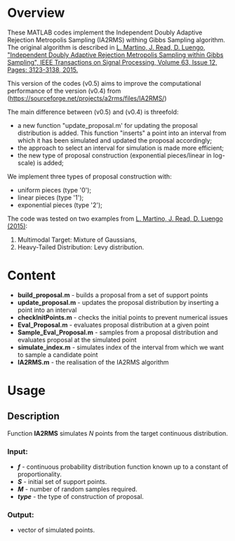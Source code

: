 # Overview

These MATLAB codes implement the Independent Doubly Adaptive Rejection Metropolis Sampling (IA2RMS) withing Gibbs Sampling algorithm. The original algorithm is described in [L. Martino, J. Read, D. Luengo, "Independent Doubly Adaptive Rejection Metropolis Sampling within Gibbs Sampling",
IEEE Transactions on Signal Processing, Volume 63, Issue 12, Pages: 3123-3138, 2015.](http://www.lucamartino.altervista.org/TSP_IA2RMS.pdf)

This version of the codes (v0.5) aims to improve the computational performance of the version (v0.4) from (https://sourceforge.net/projects/a2rms/files/IA2RMS/)

The main difference between (v0.5) and (v0.4) is threefold:
* a new function "update_proposal.m' for updating the proposal distribution is added. This function "inserts" a point into an interval from which it has been simulated and updated the proposal accordingly;
* the approach to select an interval for simulation is made more efficient;
* the new type of proposal construction (exponential pieces/linear in log-scale) is added;

We implement three types of proposal construction with:
*  uniform pieces (type '0');
*  linear pieces (type '1');
*  exponential pieces (type '2');

The code was tested on two examples from [L. Martino, J. Read, D. Luengo (2015)](http://www.lucamartino.altervista.org/TSP_IA2RMS.pdf):
1. Multimodal Target: Mixture of Gaussians,
1. Heavy-Tailed Distribution: Levy distribution.

# Content

* __build_proposal.m__ - builds a proposal from a set of support points
* __update_proposal.m__ - updates the proposal distribution by inserting a point into an interval
* __checkInitPoints.m__ - checks the initial points to prevent numerical issues 
* __Eval_Proposal.m__ - evaluates proposal distribution at a given point
* __Sample_Eval_Proposal.m__ - samples from a proposal distribution and evaluates proposal at the simulated point
* __simulate_index.m__ - simulates index of the interval from which we want to sample a candidate point
* __IA2RMS.m__ - the realisation of the IA2RMS algorithm

# Usage 

## Description
Function **IA2RMS** simulates *N* points from the target continuous distribution.
### Input:
* __*f*__ - continuous probability distribution function known up to a constant of proportionality.
* __*S*__ - initial set of support points. 
* __*M*__ - number of random samples required.
* __*type*__ - the type of construction of proposal.

### Output: 
* vector of simulated points.
